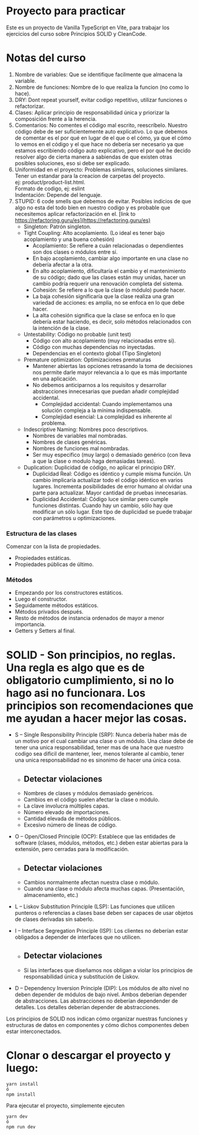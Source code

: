 # Proyecto para practicar

Este es un proyecto de Vanilla TypeScript en Vite, para trabajar los ejercicios del curso sobre Principios SOLID y CleanCode.

# Notas del curso

1. Nombre de variables: Que se identifique facilmente que almacena la variable.
2. Nombre de funciones: Nombre de lo que realiza la funcion (no como lo hace).
3. DRY: Dont repeat yourself, evitar codigo repetitivo, utilizar funciones o refactorizar.
4. Clases: Aplicar principio de responsabilidad única y priorizar la composición frente a la herencia. 
5. Comentarios: No comentes el código mal escrito, reescríbelo. Nuestro código debe de ser suficientemente auto explicativo. Lo que debemos de comentar es el por qué en lugar de el que o el cómo, ya que el cómo lo vemos en el código y el que hace no deberia ser necesario ya que estamos escribiendo código auto explicativo, pero el por qué he decido resolver algo de cierta manera a sabiendas de que existen otras posibles soluciones, eso si debe ser explicado.
6. Uniformidad en el proyecto: Problemas similares, soluciones similares. Tener un estandar para la creacion de carpetas del proyecto.<br />
ej: product/product-list.html. <br />
Formato de codigo, ej: eslint <br />
Indentación: Depende del lenguaje.
7. STUPID: 6 code smells que debemos de evitar. Posibles indicios de que algo no esta del todo bien en nuestro codigo y es probable que necesitemos aplicar refactorización en el.
[link to https://refactoring.guru/es](https://refactoring.guru/es)
   - Singleton: Patrón singleton.
   - Tight Coupling: Alto acoplamiento. (Lo ideal es tener bajo acoplamiento y una buena cohesión)
       - Acoplamiento: Se refiere a cuán relacionadas o dependientes son dos clases o módulos entre sí.
       - En bajo acoplamiento, cambiar algo importante en una clase no debería afectar a la otra.
       - En alto acoplamiento, dificultaría el cambio y el mantenimiento de su código; dado que las clases están muy unidas, hacer un cambio podría requerir una renovación completa del sistema.
       - Cohesión: Se refiere a lo que la clase (o módulo) puede hacer.
       - La baja cohesión significaría que la clase realiza una gran variedad de acciones: es amplia, no se enfoca en lo que debe hacer.
       - La alta cohesión significa que la clase se enfoca en lo que debería estar haciendo, es decir, solo métodos relacionados con la intención de la clase.
   - Untestability: Código no probable (unit test)
       - Código con alto acoplamiento (muy relacionadas entre si).
       - Código con muchas dependencias no inyectadas.
       - Dependencias en el contexto global (Tipo Singleton)
   - Premature optimization: Optimizaciones prematuras
       - Mantener abiertas las opciones retrasando la toma de decisiones nos permite darle mayor relevancia a lo que es más importante en una aplicación.
       - No debemos anticiparnos a los requisitos y desarrollar abstracciones innecesarias que puedan añadir complejidad accidental.
           - Complejidad accidental: Cuando implementamos una solución compleja a la mínima indispensable.
           - Complejidad esencial: La complejidad es inherente al problema.
   - Indescriptive Naming: Nombres poco descriptivos.
       - Nombres de variables mal nombradas.
       - Nombres de clases genéricas.
       - Nombres de funciones mal nombradas.
       - Ser muy especifico (muy largo) o demasiado genérico (con lleva a que la clase o modulo haga demasiadas tareas).
   - Duplication: Duplicidad de código, no aplicar el principio DRY.
       - Duplicidad Real: Código es idéntico y cumple misma función. Un cambio implicaría actualizar todo el código idéntico en varios lugares. Incrementa posibilidades de error humano al olvidar una parte para actualizar. Mayor cantidad de pruebas innecesarias.
       - Duplicidad Accidental: Código luce similar pero cumple funciones distintas. Cuando hay un cambio, sólo hay que modificar un sólo lugar. Este tipo de duplicidad se puede trabajar con parámetros u optimizaciones.

  ### Estructura de las clases
  Comenzar con la lista de propiedades.
  - Propiedades estáticas.
  - Propiedades públicas de último.
  ### Métodos
  - Empezando por los constructores estáticos.
  - Luego el constructor.
  - Seguidamente métodos estáticos.
  - Métodos privados después.
  - Resto de métodos de instancia ordenados de mayor a menor importancia.
  - Getters y Setters al final.


# SOLID - Son principios, no reglas. Una regla es algo que es de obligatorio cumplimiento, si no lo hago asi no funcionara. Los principios son recomendaciones que me ayudan a hacer mejor las cosas.

- S – Single Responsibility Principle (SRP): Nunca debería haber más de un motivo por el cual cambiar una clase o un módulo. Una clase debe de tener una unica responsabilidad, tener mas de una hace que nuestro codigo sea dificil de mantener, leer, menos tolerante al cambio, tener una unica responsabilidad no es sinonimo de hacer una única cosa.
    - ## Detectar violaciones
    - Nombres de clases y módulos demasiado genéricos.
    - Cambios en el código suelen afectar la clase o módulo.
    - La clave involucra múltiples capas.
    - Número elevado de importaciones.
    - Cantidad elevada de métodos públicos.
    - Excesivo número de líneas de código.

- O – Open/Closed Principle (OCP): Establece que las entidades de software (clases, módulos, métodos, etc.) deben estar abiertas para la extensión, pero cerradas para la modificación.
    - ## Detectar violaciones
    - Cambios normalmente afectan nuestra clase o módulo.
    - Cuando una clase o módulo afecta muchas capas. (Presentación, almacenamiento, etc.)

- L – Liskov Substitution Principle (LSP): Las funciones que utilicen punteros o referencias a clases base deben ser capaces de usar objetos de clases derivadas sin saberlo.

- I – Interface Segregation Principle (ISP): Los clientes no deberían estar obligados a depender de interfaces que no utilicen.
    - ## Detectar violaciones
    - Si las interfaces que diseñamos nos obligan a violar los principios de responsabilidad única y substitución de Liskov.

- D – Dependency Inversion Principle (DIP): Los módulos de alto nivel no deben depender de módulos de bajo nivel. Ambos deberian depender de abstracciones. Las abstracciones no deberían dependender de detalles. Los detalles deberían depender de abstracciones.

Los principios de SOLID nos indican cómo organizar nuestras funciones y estructuras de datos en componentes y cómo dichos componentes deben estar interconectados.

# Clonar o descargar el proyecto y luego:

```
yarn install
ó
npm install
```

Para ejecutar el proyecto, simplemente ejecuten
```
yarn dev
ó
npm run dev
```